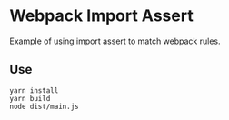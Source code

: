 # Webpack Import Assert

Example of using import assert to match webpack rules.

## Use

```shell
yarn install
yarn build
node dist/main.js
```
